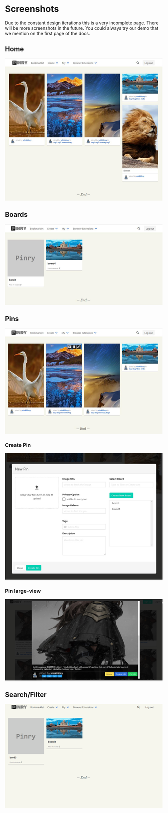 # Screenshots

Due to the constant design iterations this is a very incomplete page. There
will be more screenshots in the future. You could always try our demo that
we mention on the first page of the docs.

## Home
![Home](imgs/screenshots/home.jpg)

## Boards
![Boards](imgs/screenshots/my_boards.jpg)

## Pins
![Pins](imgs/screenshots/my_pin.jpg)

### Create Pin
![Create Pin](imgs/screenshots/new_pin.jpg)

### Pin large-view
![Large View](imgs/screenshots/pin_detail.png)

## Search/Filter
![Home](imgs/screenshots/search.gif)
